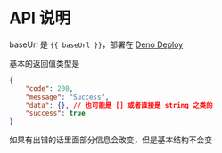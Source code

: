 <script setup>
import { baseUrl } from './baseurl'
</script>

# API 说明

baseUrl 是 `{{ baseUrl }}`，部署在 [Deno Deploy](https://deno.com/deploy)

基本的返回值类型是

```json
{
    "code": 200,
    "message": "Success",
    "data": {}, // 也可能是 [] 或者直接是 string 之类的
    "success": true
}
```

如果有出错的话里面部分信息会改变，但是基本结构不会变
